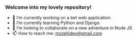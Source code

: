 ### Welcome into my lovely repository!

<!--
**mozelli/mozelli** is a ✨ _special_ ✨ repository because its `README.md` (this file) appears on your GitHub profile.
-->

- 🔭 I’m currently working on a bet web application.
- 🌱 I’m currently learning Python and Django.
- 👯 I’m looking to collaborate on a new adventure in Node JS
- 📫 How to reach me: mozellidev@gmail.com
